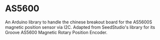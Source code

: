 # AS5600
An Arduino library to handle the chinese breakout board for the AS5600S magnetic position sensor via I2C. Adapted from SeedStudio's library for its Groove AS5600 Magnetic Rotary Position Encoder.
